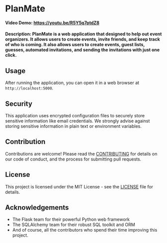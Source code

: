 # PlanMate
#### Video Demo:  <https://youtu.be/R5Y5q7ptdZ8>
#### Description: PlanMate is a web application that designed to help out event organizers. It allows users to create events, invite friends, and keep track of who is coming. It also allows users to create events, guest lists, guesses, automated invitations, and sending the invitations with just one click.

## Usage

After running the application, you can open it in a web browser at `http://localhost:5000`.

## Security

This application uses encrypted configuration files to securely store sensitive information like email credentials. We strongly advise against storing sensitive information in plain text or environment variables.

## Contribution

Contributions are welcome! Please read the [CONTRIBUTING](./CONTRIBUTING.md) for details on our code of conduct, and the process for submitting pull requests.

## License

This project is licensed under the MIT License - see the [LICENSE](LICENSE) file for details.

## Acknowledgements

- The Flask team for their powerful Python web framework
- The SQLAlchemy team for their robust SQL toolkit and ORM
- And of course, all the contributors who spend their time improving this project.